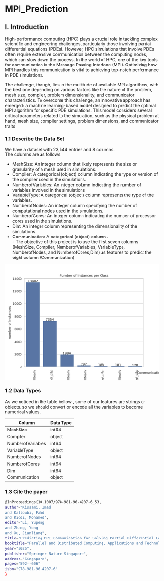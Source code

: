 # MPI_Prediction

## I. Introduction
High-performance computing (HPC) plays a crucial role in tackling complex scientific and engineering challenges, particularly those involving partial differential equations (PDEs). However, HPC simulations that involve PDEs often require extensive communication between the computing nodes, which can slow down the process. In the world of HPC, one of the key tools for communication is the Message Passing Interface (MPI). Optimizing how MPI handles this communication is vital to achieving top-notch performance in PDE simulations.

The challenge, though, lies in the multitude of available MPI algorithms, with the best one depending on various factors like the nature of the problem, mesh size, compiler, problem dimensionality, and communicator characteristics. To overcome this challenge, an innovative approach has emerged: a machine learning-based model designed to predict the optimal MPI algorithm for specific PDE simulations. This model considers several critical parameters related to the simulation, such as the physical problem at hand, mesh size, compiler settings, problem dimensions, and communicator traits

### 1.1 Describe the Data Set
We have a dataset with 23,544 entries and 8 columns. <br>
The columns are as follows: <br>
* MeshSize: An integer column that likely represents the size or granularity of a mesh used in simulations.
* Compiler: A categorical (object) column indicating the type or version of the compiler used in the simulations.
* NumberofVariables: An integer column indicating the number of variables involved in the simulations
* VariableType: A categorical (object) column represents the type of the variables.
* NumberofNodes: An integer column specifying the number of computational nodes used in the simulations.
* NumberofCores: An integer column indicating the number of processor cores used in the simulations.
* Dim: An integer column representing the dimensionality of the simulations.
* Communication: A categorical (object) column .<br>
*-* The objective of this project is to use the first seven columns (MeshSize, Compiler, NumberofVariables, VariableType, NumberofNodes, and NumberofCores,Dim) as features to predict the eight column (Communication)

![Show_num_instant](IMG/Number%20of%20Instances%20per%20Class.jpg)


### 1.2 Data Types
As we noticed in the table bellow , some of our features are strings or objects, so we should convert or encode all the variables to become numerical values.

| Column             | Data Type |
|--------------------|-----------|
| MeshSize           | int64     |
| Compiler           | object   |
| NumberofVariables  | int64     |
| VariableType       | object   |
| NumberofNodes      | int64     |
| NumberofCores      | int64     |
| Dim                | int64     |
| Communication      | object   |


### 1.3 Cite the paper

```bash
@InProceedings{10.1007/978-981-96-4207-6_53,
author="Kissami, Imad
and Kalloubi, Fahd
and Kiddi, Mohamed",
editor="Li, Yupeng
and Zhang, Yong
and Xu, Jianliang",
title="Predicting MPI Communication for Solving Partial Differential Equations Using Machine Learning",
booktitle="Parallel and Distributed Computing, Applications and Technologies",
year="2025",
publisher="Springer Nature Singapore",
address="Singapore",
pages="592--606",
isbn="978-981-96-4207-6"
}
```
